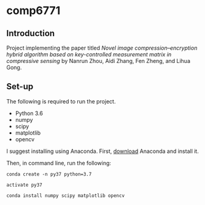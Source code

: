# comp6771

## Introduction
Project implementing the paper titled _Novel image compression–encryption hybrid algorithm based on key-controlled measurement matrix in compressive sensing_ by Nanrun Zhou, Aidi Zhang, Fen Zheng, and Lihua Gong.


## Set-up

The following is required to run the project.

- Python 3.6
- numpy
- scipy
- matplotlib
- opencv

I suggest installing using Anaconda. First, [download](https://conda.io/miniconda.html) Anaconda and install it.

Then, in command line, run the following:

`conda create -n py37 python=3.7`

`activate py37`

`conda install numpy scipy matplotlib opencv`
